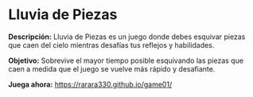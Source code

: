 # Lluvia de Piezas

**Descripción:**
Lluvia de Piezas es un juego donde debes esquivar piezas que caen del cielo mientras desafías tus reflejos y habilidades.

**Objetivo:**
Sobrevive el mayor tiempo posible esquivando las piezas que caen a medida que el juego se vuelve más rápido y desafiante.

**Juega ahora:**
https://rarara330.github.io/game01/
